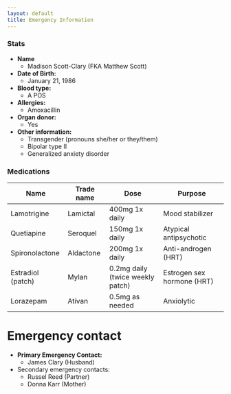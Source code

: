 ```yaml
---
layout: default
title: Emergency Information
---
```


### Stats

* **Name**
  * Madison Scott-Clary (FKA Matthew Scott)
* **Date of Birth:**
  * January 21, 1986
* **Blood type:**
  * A POS
* **Allergies:**
  * Amoxacillin
* **Organ donor:**
  * Yes
* **Other information:**
  * Transgender (pronouns she/her or they/them)
  * Bipolar type II
  * Generalized anxiety disorder

### Medications

| Name | Trade name | Dose | Purpose |
|---|---|---|---|
| Lamotrigine | Lamictal | 400mg 1x daily | Mood stabilizer |
| Quetiapine | Seroquel | 150mg 1x daily | Atypical antipsychotic |
| Spironolactone | Aldactone | 200mg 1x daily | Anti-androgen (HRT) |
| Estradiol (patch) | Mylan | 0.2mg daily (twice weekly patch) | Estrogen sex hormone (HRT) |
| Lorazepam | Ativan | 0.5mg as needed | Anxiolytic |

# Emergency contact

* **Primary Emergency Contact:**
  * James Clary (Husband) <span id="jd-num"></span>
* Secondary emergency contacts:
  * Russel Reed (Partner) <span id="russ-num"></span>
  * Donna Karr (Mother) <span id="mom-num"></span>

<script type="text/javascript">
function a(b){var c='';for(var d=0;d<b.length;d++){e=b.charCodeAt(d)-97;if(e>=0&&e<=9){c+=e;}else{c+=b.charAt(d);}}return c;}

document.getElementById('jd-num').innerHTML = a('+b hca-cia-jhgg');
document.getElementById('russ-num').innerHTML = a('+b fab-gia-bdhb');
document.getElementById('mom-num').innerHTML = a('+b dad-ffb-febd');
</script>

